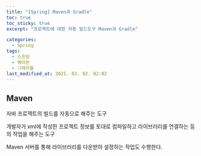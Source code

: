 ```yaml
---
title: "[Spring] Maven과 Gradle"
toc: true
toc_sticky: true
excerpt: "프로젝트에 대한 자동 빌드도구 Maven과 Gradle"

categories: 
  - Spring
tags: 
  - 스프링
  - 메이븐
  - 그레이들
last_modified_at: 2021. 02. 02. 02:02 
---
```


## Maven

자바 프로젝트의 빌드를 자동으로 해주는 도구

개발자가 xml에 작성한 프로젝트 정보를 토대로 컴파일하고 라이브러리를 연결하는 등의 작업을 해주는 도구

Maven 서버를 통해 라이브러리를 다운받아 설정하는 작업도 수행한다.

